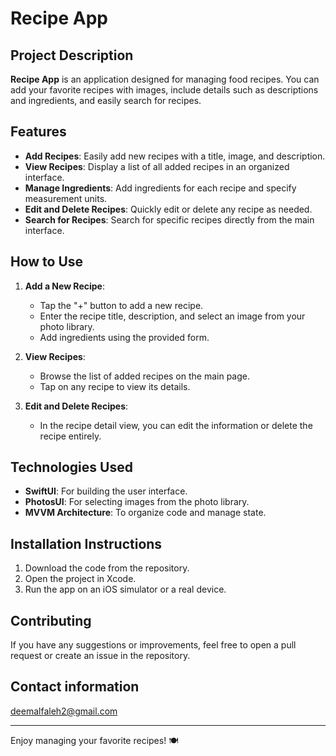 # Recipe App

## Project Description

**Recipe App** is an application designed for managing food recipes. You can add your favorite recipes with images, include details such as descriptions and ingredients, and easily search for recipes.

## Features

- **Add Recipes**: Easily add new recipes with a title, image, and description.
- **View Recipes**: Display a list of all added recipes in an organized interface.
- **Manage Ingredients**: Add ingredients for each recipe and specify measurement units.
- **Edit and Delete Recipes**: Quickly edit or delete any recipe as needed.
- **Search for Recipes**: Search for specific recipes directly from the main interface.

## How to Use

1. **Add a New Recipe**:
   - Tap the "+" button to add a new recipe.
   - Enter the recipe title, description, and select an image from your photo library.
   - Add ingredients using the provided form.

2. **View Recipes**:
   - Browse the list of added recipes on the main page.
   - Tap on any recipe to view its details.

3. **Edit and Delete Recipes**:
   - In the recipe detail view, you can edit the information or delete the recipe entirely.

## Technologies Used

- **SwiftUI**: For building the user interface.
- **PhotosUI**: For selecting images from the photo library.
- **MVVM Architecture**: To organize code and manage state.

## Installation Instructions

1. Download the code from the repository.
2. Open the project in Xcode.
3. Run the app on an iOS simulator or a real device.

## Contributing

If you have any suggestions or improvements, feel free to open a pull request or create an issue in the repository.

## Contact information

deemalfaleh2@gmail.com

---

Enjoy managing your favorite recipes! 🍽️
